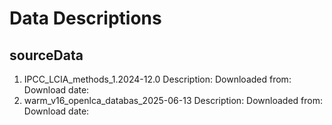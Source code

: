 # Data Descriptions

## sourceData

1. IPCC_LCIA_methods_1.2024-12.0
Description:
Downloaded from:
Download date:
2. warm_v16_openlca_databas_2025-06-13
Description:
Downloaded from:
Download date:





